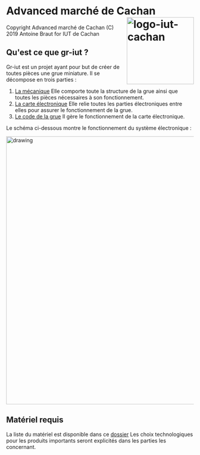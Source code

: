 # Advanced marché de Cachan <img src="http://www.iut-cachan.u-psud.fr/skins/newcachan/resources/img/xLogo-UPSud-Saclay_horizontal_IUT-CACHAN.jpg.pagespeed.ic.cqHiSmvYr4.jpg" alt="logo-iut-cachan" width="180" align="right" />

Copyright Advanced marché de Cachan (C) 2019 Antoine Braut for IUT de Cachan 

## Qu'est ce que gr-iut ? ##

Gr-iut est un projet ayant pour but de créer de toutes pièces une grue miniature. Il se décompose en trois parties :

1. [La mécanique](https://github.com/Brautantoine/projet_du_chemar/tree/master/serveur/commandServeur)
	Elle comporte toute la structure de la grue ainsi que toutes les pièces nécessaires à son fonctionnement.
2. [La carte électronique](https://github.com/Brautantoine/projet_du_chemar/tree/master/Tablette)
	Elle relie toutes les parties électroniques entre elles pour assurer le fonctionnement de la grue.
3. [Le code de la grue](https://github.com/Brautantoine/projet_du_chemar/tree/master/Bracelet/)
	Il gère le fonctionnement de la carte électronique.

Le schéma ci-dessous montre le fonctionnement du système électronique :

<img src="https://github.com/Brautantoine/projet_du_chemar/blob/master/gestionDeProjet/Schema/Synoptique/SynoptiqueV1.png"  alt="drawing" width="720"/>

## Matériel requis ##

La liste du matériel est disponible dans ce [dossier](https://github.com/Brautantoine/projet_du_chemar/tree/master/productTable)
Les choix technologiques pour les produits importants seront explicités dans les parties les concernant.
